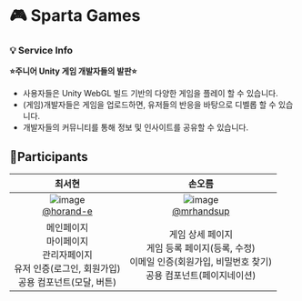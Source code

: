 # 🎮 Sparta Games
### 💡 Service Info
**⭐️주니어 Unity 게임 개발자들의 발판⭐️**
- 사용자들은 Unity WebGL 빌드 기반의 다양한 게임을 플레이 할 수 있습니다.
- (게임)개발자들은 게임을 업로드하면, 유저들의 반응을 바탕으로 디벨롭 할 수 있습니다.
- 개발자들의 커뮤니티를 통해 정보 및 인사이트를 공유할 수 있습니다.

## 👯Participants

|                                                                            최서현                                                                            |                                                                                  손오름                                                                                  |                 
| :----------------------------------------------------------------------------------------------------------------------------------------------------------: | :----------------------------------------------------------------------------------------------------------------------------------------------------------------------: |
| ![image](https://github.com/user-attachments/assets/2c3d499f-4397-4cf1-8a5c-9e5acc36b8d4) <br/>[@horand-e](https://github.com/horang-e) | ![image](https://github.com/user-attachments/assets/a1b1cd9a-c605-45ac-b908-262f4eb781d7) <br/>[@mrhandsup](https://github.com/mrhandsup) |
|                                                     메인페이지<br/>마이페이지<br/>관리자페이지<br/>유저 인증(로그인, 회원가입)<br/>공용 컴포넌트(모달, 버튼)                                               |                                                           게임 상세 페이지</br>게임 등록 페이지(등록, 수정)</br>이메일 인증(회원가입, 비밀번호 찾기)</br>공용 컴포넌트(페이지네이션)                    

<br/>

